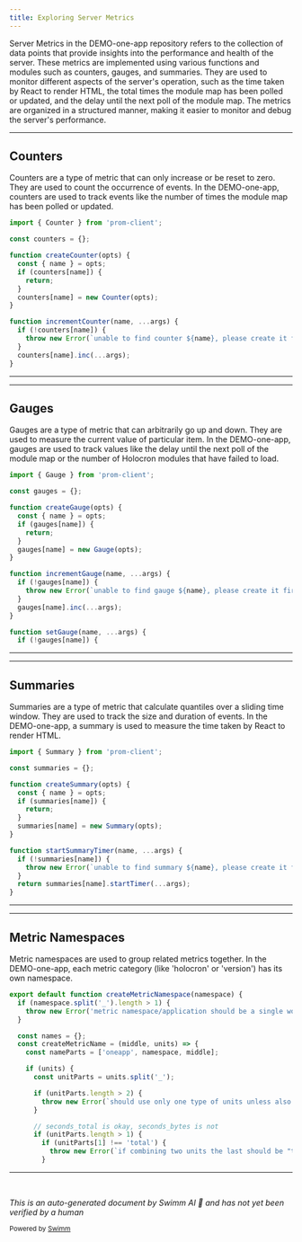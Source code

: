 ```yaml
---
title: Exploring Server Metrics
---
```

Server Metrics in the DEMO-one-app repository refers to the collection of data points that provide insights into the performance and health of the server. These metrics are implemented using various functions and modules such as counters, gauges, and summaries. They are used to monitor different aspects of the server's operation, such as the time taken by React to render HTML, the total times the module map has been polled or updated, and the delay until the next poll of the module map. The metrics are organized in a structured manner, making it easier to monitor and debug the server's performance.

<SwmSnippet path="/src/server/metrics/counters.js" line="17">

---

## Counters

Counters are a type of metric that can only increase or be reset to zero. They are used to count the occurrence of events. In the DEMO-one-app, counters are used to track events like the number of times the module map has been polled or updated.

```javascript
import { Counter } from 'prom-client';

const counters = {};

function createCounter(opts) {
  const { name } = opts;
  if (counters[name]) {
    return;
  }
  counters[name] = new Counter(opts);
}

function incrementCounter(name, ...args) {
  if (!counters[name]) {
    throw new Error(`unable to find counter ${name}, please create it first`);
  }
  counters[name].inc(...args);
}
```

---

</SwmSnippet>

<SwmSnippet path="/src/server/metrics/gauges.js" line="17">

---

## Gauges

Gauges are a type of metric that can arbitrarily go up and down. They are used to measure the current value of particular item. In the DEMO-one-app, gauges are used to track values like the delay until the next poll of the module map or the number of Holocron modules that have failed to load.

```javascript
import { Gauge } from 'prom-client';

const gauges = {};

function createGauge(opts) {
  const { name } = opts;
  if (gauges[name]) {
    return;
  }
  gauges[name] = new Gauge(opts);
}

function incrementGauge(name, ...args) {
  if (!gauges[name]) {
    throw new Error(`unable to find gauge ${name}, please create it first`);
  }
  gauges[name].inc(...args);
}

function setGauge(name, ...args) {
  if (!gauges[name]) {
```

---

</SwmSnippet>

<SwmSnippet path="/src/server/metrics/summaries.js" line="17">

---

## Summaries

Summaries are a type of metric that calculate quantiles over a sliding time window. They are used to track the size and duration of events. In the DEMO-one-app, a summary is used to measure the time taken by React to render HTML.

```javascript
import { Summary } from 'prom-client';

const summaries = {};

function createSummary(opts) {
  const { name } = opts;
  if (summaries[name]) {
    return;
  }
  summaries[name] = new Summary(opts);
}

function startSummaryTimer(name, ...args) {
  if (!summaries[name]) {
    throw new Error(`unable to find summary ${name}, please create it first`);
  }
  return summaries[name].startTimer(...args);
}
```

---

</SwmSnippet>

<SwmSnippet path="/src/server/metrics/create-metric-namespace.js" line="26">

---

## Metric Namespaces

Metric namespaces are used to group related metrics together. In the DEMO-one-app, each metric category (like 'holocron' or 'version') has its own namespace.

```javascript
export default function createMetricNamespace(namespace) {
  if (namespace.split('_').length > 1) {
    throw new Error('metric namespace/application should be a single word');
  }

  const names = {};
  const createMetricName = (middle, units) => {
    const nameParts = ['oneapp', namespace, middle];

    if (units) {
      const unitParts = units.split('_');

      if (unitParts.length > 2) {
        throw new Error(`should use only one type of units unless also using "total" (given "${units}")`);
      }

      // seconds_total is okay, seconds_bytes is not
      if (unitParts.length > 1) {
        if (unitParts[1] !== 'total') {
          throw new Error(`if combining two units the last should be "total" (given "${unitParts[1]}")`);
        }
```

---

</SwmSnippet>

&nbsp;

*This is an auto-generated document by Swimm AI 🌊 and has not yet been verified by a human*

<SwmMeta version="3.0.0" repo-id="Z2l0aHViJTNBJTNBREVNTy1vbmUtYXBwJTNBJTNBZ2lsYWRuYXZvdA==" repo-name="DEMO-one-app" doc-type="overview"><sup>Powered by [Swimm](/)</sup></SwmMeta>
